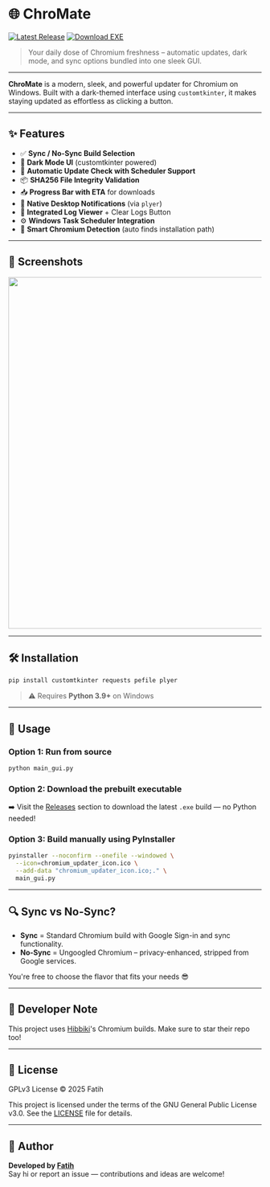 # 🌐 ChroMate

[![Latest Release](https://img.shields.io/github/v/release/fatih-gh/ChroMate?style=flat-square)](https://github.com/fatih-gh/ChroMate/releases/latest) [![Download EXE](https://img.shields.io/badge/Download-EXE-blue?style=flat-square)](https://github.com/fatih-gh/ChroMate/releases/latest/download/ChroMate.exe)

> Your daily dose of Chromium freshness – automatic updates, dark mode, and sync options bundled into one sleek GUI.

---

**ChroMate** is a modern, sleek, and powerful updater for Chromium on Windows. Built with a dark-themed interface using `customtkinter`, it makes staying updated as effortless as clicking a button.

---

## ✨ Features

- ✅ **Sync / No-Sync Build Selection**
- 🌙 **Dark Mode UI** (customtkinter powered)
- 🔄 **Automatic Update Check with Scheduler Support**
- 📦 **SHA256 File Integrity Validation**
- 📥 **Progress Bar with ETA** for downloads
- 🔔 **Native Desktop Notifications** (via `plyer`)
- 📜 **Integrated Log Viewer** + Clear Logs Button
- ⚙️ **Windows Task Scheduler Integration**
- 🧠 **Smart Chromium Detection** (auto finds installation path)

---

## 📸 Screenshots

<p align="center">
  <img src="https://github.com/user-attachments/assets/edc743c9-9123-4a45-89e5-4372791f5786" width="700"/>
</p>

---

## 🛠 Installation

```bash
pip install customtkinter requests pefile plyer
```

> ⚠️ Requires **Python 3.9+** on Windows

---

## 🚀 Usage

### Option 1: Run from source
```bash
python main_gui.py
```

### Option 2: Download the prebuilt executable
➡️ Visit the [Releases](https://github.com/fatih-gh/ChroMate/releases) section to download the latest `.exe` build — no Python needed!

### Option 3: Build manually using PyInstaller
```bash
pyinstaller --noconfirm --onefile --windowed \
  --icon=chromium_updater_icon.ico \
  --add-data "chromium_updater_icon.ico;." \
  main_gui.py
```

---

## 🔍 Sync vs No-Sync?

- **Sync** = Standard Chromium build with Google Sign-in and sync functionality.
- **No-Sync** = Ungoogled Chromium – privacy-enhanced, stripped from Google services.

You're free to choose the flavor that fits your needs 😎

---

## 🧠 Developer Note

This project uses [Hibbiki](https://github.com/Hibbiki/chromium-win64)'s Chromium builds. Make sure to star their repo too!

---

## 📄 License

GPLv3 License © 2025 Fatih

This project is licensed under the terms of the GNU General Public License v3.0. See the [LICENSE](LICENSE) file for details.

---

## 👤 Author

**Developed by [Fatih](https://github.com/fatih-gh)**  
Say hi or report an issue — contributions and ideas are welcome!

